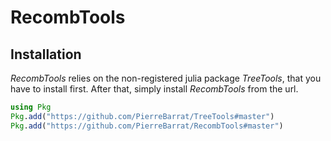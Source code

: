 # RecombTools

## Installation

*RecombTools* relies on the non-registered julia package *TreeTools*, that you have to install first. 
  After that, simply install *RecombTools* from the url. 
```julia
using Pkg
Pkg.add("https://github.com/PierreBarrat/TreeTools#master")
Pkg.add("https://github.com/PierreBarrat/RecombTools#master")
```

